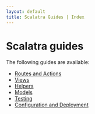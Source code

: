 ```yaml
---
layout: default
title: Scalatra Guides | Index
---
```


<div class="page-header">
  <h1>Scalatra guides</h1>
</div>

The following guides are available:

 * [Routes and Actions](routes-and-actions.html)
 * [Views](views.html)
 * [Helpers](helpers.html)
 * [Models](models.html)
 * [Testing](testing.html)
 * [Configuration and Deployment](configuration-deployment.html)